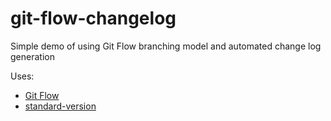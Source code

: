 # git-flow-changelog

Simple demo of using Git Flow branching model and automated change log generation

Uses:
* [Git Flow](https://github.com/nvie/gitflow)
* [standard-version](https://github.com/conventional-changelog/standard-version)
